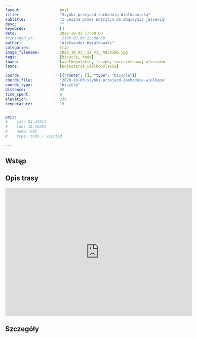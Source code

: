 ```yaml
---
layout:                 post
title:                  "Szybki przejazd zachodnią Wielkopolską"
subtitle:               "z Leszna przez Wolsztyn do Zbąszynia jesienią"
desc:                   ""
keywords:               []
date:                   2020-10-03 17:00:00
#finished_at:            2100-02-09 12:00:00
author:                 "Aleksander Kwiatkowski"
categories:             trip
image_filename:         2020_10_03__12_41__A030586.jpg
tags:                   [bicycle, todo]
towns:                  [wielkopolskie, leszno, swieciechowa, wloszakowice, przemet, wolsztyn, siedlec, zbaszyn]
lands:                  [pojezierze_wielkopolskie]

coords:                 [{"route": [], "type": "bicycle"}]
coords_file:            "2020-10-03-szybki-przejazd-zachodnia-wielkopolska.json"
coords_type:            "bicycle"
distance:               92
time_spent:             6
elevation:              239
temperature:            19


pois:
#  - lat: 54.45911
#    lon: 18.56281
#    name: POI
#    type: todo / visited

---
```



## Wstęp

## Opis trasy

<iframe height='405' width='590' frameborder='0' allowtransparency='true' scrolling='no' src='https://www.strava.com/activities/4146356965/embed/80df28a1ee80673e911ac95c41eab20b382139d1'></iframe>

## Szczegóły
